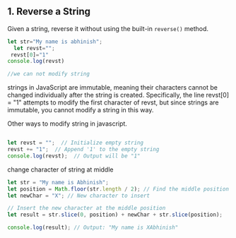 ## 1. Reverse a String
Given a string, reverse it without using the built-in `reverse()` method.

```javascript
let str="My name is abhinish";
  let revst="";
 revst[0]="1"
console.log(revst)

//we can not modify string
```

strings in JavaScript are immutable, meaning their characters cannot be changed individually after the string is created. Specifically, the line revst[0] = "1" attempts to modify the first character of revst, but since strings are immutable, you cannot modify a string in this way.

Other ways to modify string in javascript.

```javascript

let revst = "";  // Initialize empty string
revst += "1";  // Append '1' to the empty string
console.log(revst);  // Output will be "1"

```
change character of string at middle 

```javascript
let str = "My name is Abhinish";
let position = Math.floor(str.length / 2); // Find the middle position
let newChar = "X"; // New character to insert

// Insert the new character at the middle position
let result = str.slice(0, position) + newChar + str.slice(position);

console.log(result); // Output: "My name is XAbhinish"

```











